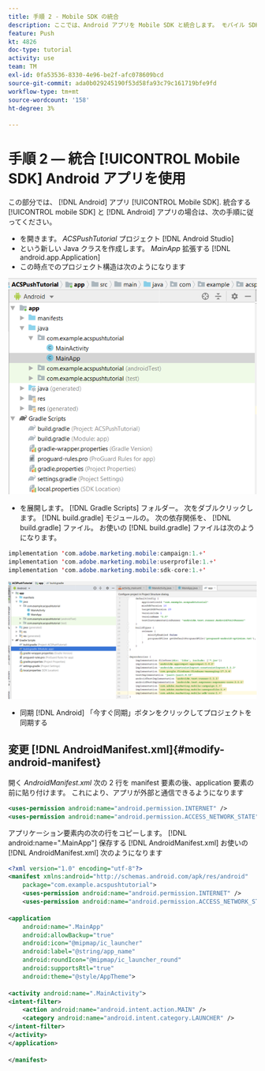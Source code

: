 ```yaml
---
title: 手順 2 - Mobile SDK の統合
description: ここでは、Android アプリを Mobile SDK と統合します。 モバイル SDK を Android アプリと統合するには：
feature: Push
kt: 4826
doc-type: tutorial
activity: use
team: TM
exl-id: 0fa53536-8330-4e96-be2f-afc078609bcd
source-git-commit: ada0b029245190f53d58fa93c79c161719bfe9fd
workflow-type: tm+mt
source-wordcount: '158'
ht-degree: 3%

---
```


# 手順 2 — 統合 [!UICONTROL Mobile SDK] Android アプリを使用

この部分では、 [!DNL Android] アプリ [!UICONTROL Mobile SDK]. 統合する [!UICONTROL mobile SDK] と [!DNL Android] アプリの場合は、次の手順に従ってください。

* を開きます。 *ACSPushTutorial* プロジェクト [!DNL Android Studio]
* という新しい Java クラスを作成します。 *MainApp* 拡張する [!DNL android.app.Application]
* この時点でのプロジェクト構造は次のようになります

![メインアプリ](assets/android-main-app.PNG)

* を展開します。 [!DNL Gradle Scripts] フォルダー。 次をダブルクリックします。 [!DNL build.gradle] モジュールの。 次の依存関係を、 [!DNL build.gradle] ファイル。 お使いの [!DNL build.gradle] ファイルは次のようになります。

<!--
Removed `{.line-numbers}` below
-->

```java
implementation 'com.adobe.marketing.mobile:campaign:1.+'
implementation 'com.adobe.marketing.mobile:userprofile:1.+'
implementation 'com.adobe.marketing.mobile:sdk-core:1.+'
```

![module-gradle](assets/module-build-gradle.PNG)

* 同期 [!DNL Android] 「今すぐ同期」ボタンをクリックしてプロジェクトを同期する

## 変更 [!DNL AndroidManifest.xml]{#modify-android-manifest}

開く *AndroidManifest.xml* 次の 2 行を manifest 要素の後、application 要素の前に貼り付けます。 これにより、アプリが外部と通信できるようになります

<!--
Removed `{.line-numbers}` below
-->

```xml
<uses-permission android:name="android.permission.INTERNET" />
<uses-permission android:name="android.permission.ACCESS_NETWORK_STATE" />
```

アプリケーション要素内の次の行をコピーします。
[!DNL android:name=".MainApp"]
保存する [!DNL AndroidManifest.xml]
お使いの [!DNL AndroidManifest.xml] 次のようになります

<!--
Removed `{.line-numbers}` below
-->

```xml
<?xml version="1.0" encoding="utf-8"?>
<manifest xmlns:android="http://schemas.android.com/apk/res/android"
    package="com.example.acspushtutorial">
    <uses-permission android:name="android.permission.INTERNET" />
    <uses-permission android:name="android.permission.ACCESS_NETWORK_STATE" />

<application
    android:name=".MainApp"
    android:allowBackup="true"
    android:icon="@mipmap/ic_launcher"
    android:label="@string/app_name"
    android:roundIcon="@mipmap/ic_launcher_round"
    android:supportsRtl="true"
    android:theme="@style/AppTheme">

<activity android:name=".MainActivity">
<intent-filter>
    <action android:name="android.intent.action.MAIN" />
    <category android:name="android.intent.category.LAUNCHER" />
</intent-filter>
</activity>
</application>

</manifest>
```
